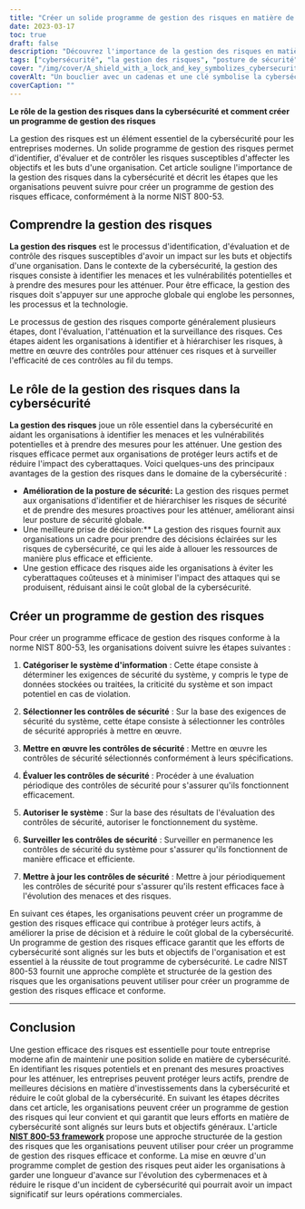 ```yaml
---
title: "Créer un solide programme de gestion des risques en matière de cybersécurité"
date: 2023-03-17
toc: true
draft: false
description: "Découvrez l'importance de la gestion des risques en matière de cybersécurité et comment créer un programme adapté à votre entreprise."
tags: ["cybersécurité", "la gestion des risques", "posture de sécurité", "l'évaluation des risques", "atténuation des risques", "surveillance des risques", "menaces", "vulnérabilités", "la sécurité de l'information", "protection des données", "conformité", "cyberattaques", "prise de décision", "réduction des coûts", "continuité des activités", "l'analyse des risques", "l'identification des risques", "le contrôle des risques", "traitement du risque", "l'amélioration continue"]
cover: "/img/cover/A_shield_with_a_lock_and_key_symbolizes_cybersecurity.png"
coverAlt: "Un bouclier avec un cadenas et une clé symbolise la cybersécurité, et une loupe au-dessus représente la gestion des risques."
coverCaption: ""
---
```


**Le rôle de la gestion des risques dans la cybersécurité et comment créer un programme de gestion des risques**

La gestion des risques est un élément essentiel de la cybersécurité pour les entreprises modernes. Un solide programme de gestion des risques permet d'identifier, d'évaluer et de contrôler les risques susceptibles d'affecter les objectifs et les buts d'une organisation. Cet article souligne l'importance de la gestion des risques dans la cybersécurité et décrit les étapes que les organisations peuvent suivre pour créer un programme de gestion des risques efficace, conformément à la norme NIST 800-53.

## Comprendre la gestion des risques

**La gestion des risques** est le processus d'identification, d'évaluation et de contrôle des risques susceptibles d'avoir un impact sur les buts et objectifs d'une organisation. Dans le contexte de la cybersécurité, la gestion des risques consiste à identifier les menaces et les vulnérabilités potentielles et à prendre des mesures pour les atténuer. Pour être efficace, la gestion des risques doit s'appuyer sur une approche globale qui englobe les personnes, les processus et la technologie.

Le processus de gestion des risques comporte généralement plusieurs étapes, dont l'évaluation, l'atténuation et la surveillance des risques. Ces étapes aident les organisations à identifier et à hiérarchiser les risques, à mettre en œuvre des contrôles pour atténuer ces risques et à surveiller l'efficacité de ces contrôles au fil du temps.

## Le rôle de la gestion des risques dans la cybersécurité

**La gestion des risques** joue un rôle essentiel dans la cybersécurité en aidant les organisations à identifier les menaces et les vulnérabilités potentielles et à prendre des mesures pour les atténuer. Une gestion des risques efficace permet aux organisations de protéger leurs actifs et de réduire l'impact des cyberattaques. Voici quelques-uns des principaux avantages de la gestion des risques dans le domaine de la cybersécurité :

- **Amélioration de la posture de sécurité:** La gestion des risques permet aux organisations d'identifier et de hiérarchiser les risques de sécurité et de prendre des mesures proactives pour les atténuer, améliorant ainsi leur posture de sécurité globale.
- Une meilleure prise de décision:** La gestion des risques fournit aux organisations un cadre pour prendre des décisions éclairées sur les risques de cybersécurité, ce qui les aide à allouer les ressources de manière plus efficace et efficiente.
- Une gestion efficace des risques aide les organisations à éviter les cyberattaques coûteuses et à minimiser l'impact des attaques qui se produisent, réduisant ainsi le coût global de la cybersécurité.

## Créer un programme de gestion des risques

Pour créer un programme efficace de gestion des risques conforme à la norme NIST 800-53, les organisations doivent suivre les étapes suivantes :

1. **Catégoriser le système d'information** : Cette étape consiste à déterminer les exigences de sécurité du système, y compris le type de données stockées ou traitées, la criticité du système et son impact potentiel en cas de violation.

2. **Sélectionner les contrôles de sécurité** : Sur la base des exigences de sécurité du système, cette étape consiste à sélectionner les contrôles de sécurité appropriés à mettre en œuvre.

3. **Mettre en œuvre les contrôles de sécurité** : Mettre en œuvre les contrôles de sécurité sélectionnés conformément à leurs spécifications.

4. **Évaluer les contrôles de sécurité** : Procéder à une évaluation périodique des contrôles de sécurité pour s'assurer qu'ils fonctionnent efficacement.

5. **Autoriser le système** : Sur la base des résultats de l'évaluation des contrôles de sécurité, autoriser le fonctionnement du système.

6. **Surveiller les contrôles de sécurité** : Surveiller en permanence les contrôles de sécurité du système pour s'assurer qu'ils fonctionnent de manière efficace et efficiente.

7. **Mettre à jour les contrôles de sécurité** : Mettre à jour périodiquement les contrôles de sécurité pour s'assurer qu'ils restent efficaces face à l'évolution des menaces et des risques.

En suivant ces étapes, les organisations peuvent créer un programme de gestion des risques efficace qui contribue à protéger leurs actifs, à améliorer la prise de décision et à réduire le coût global de la cybersécurité. Un programme de gestion des risques efficace garantit que les efforts de cybersécurité sont alignés sur les buts et objectifs de l'organisation et est essentiel à la réussite de tout programme de cybersécurité. Le cadre NIST 800-53 fournit une approche complète et structurée de la gestion des risques que les organisations peuvent utiliser pour créer un programme de gestion des risques efficace et conforme.

____

## Conclusion
Une gestion efficace des risques est essentielle pour toute entreprise moderne afin de maintenir une position solide en matière de cybersécurité. En identifiant les risques potentiels et en prenant des mesures proactives pour les atténuer, les entreprises peuvent protéger leurs actifs, prendre de meilleures décisions en matière d'investissements dans la cybersécurité et réduire le coût global de la cybersécurité. En suivant les étapes décrites dans cet article, les organisations peuvent créer un programme de gestion des risques qui leur convient et qui garantit que leurs efforts en matière de cybersécurité sont alignés sur leurs buts et objectifs généraux. L'article [**NIST 800-53 framework**](https://csrc.nist.gov/publications/detail/sp/800-53/rev-5/final) propose une approche structurée de la gestion des risques que les organisations peuvent utiliser pour créer un programme de gestion des risques efficace et conforme. La mise en œuvre d'un programme complet de gestion des risques peut aider les organisations à garder une longueur d'avance sur l'évolution des cybermenaces et à réduire le risque d'un incident de cybersécurité qui pourrait avoir un impact significatif sur leurs opérations commerciales.